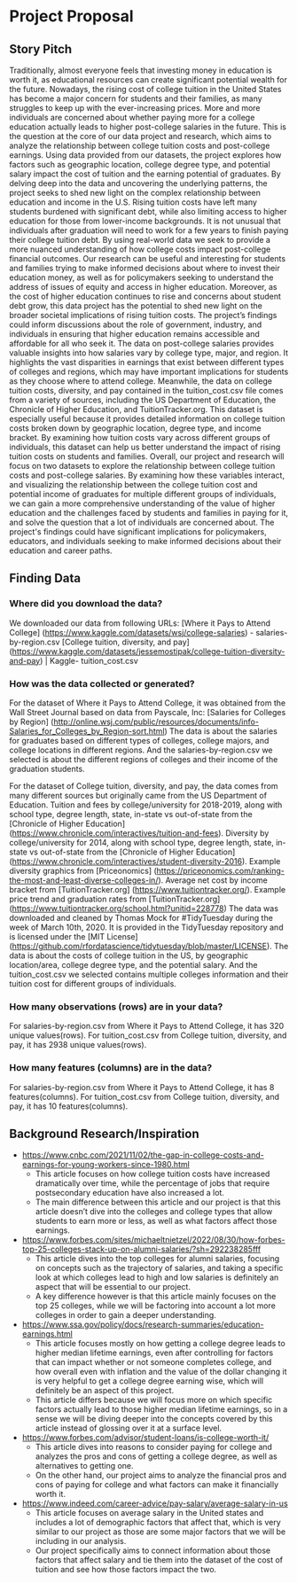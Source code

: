 # Project Proposal

## Story Pitch
Traditionally, almost everyone feels that investing money in education is worth it, as educational resources can create significant potential wealth for the future. Nowadays, the rising cost of college tuition in the United States has become a major concern for students and their families, as many struggles to keep up with the ever-increasing prices. More and more individuals are concerned about whether paying more for a college education actually leads to higher post-college salaries in the future. This is the question at the core of our data project and research, which aims to analyze the relationship between college tuition costs and post-college earnings. Using data provided from our datasets, the project explores how factors such as geographic location, college degree type, and potential salary impact the cost of tuition and the earning potential of graduates. By delving deep into the data and uncovering the underlying patterns, the project seeks to shed new light on the complex relationship between education and income in the U.S. Rising tuition costs have left many students burdened with significant debt, while also limiting access to higher education for those from lower-income backgrounds. It is not unusual that individuals after graduation will need to work for a few years to finish paying their college tuition debt. By using real-world data we seek to provide a more nuanced understanding of how college costs impact post-college financial outcomes. Our research can be useful and interesting for students and families trying to make informed decisions about where to invest their education money, as well as for policymakers seeking to understand the address of issues of equity and access in higher education. Moreover, as the cost of higher education continues to rise and concerns about student debt grow, this data project has the potential to shed new light on the broader societal implications of rising tuition costs. The project’s findings could inform discussions about the role of government, industry, and individuals in ensuring that higher education remains accessible and affordable for all who seek it. The data on post-college salaries provides valuable insights into how salaries vary by college type, major, and region. It highlights the vast disparities in earnings that exist between different types of colleges and regions, which may have important implications for students as they choose where to attend college. Meanwhile, the data on college tuition costs, diversity, and pay contained in the tuition_cost.csv file comes from a  variety of sources, including the US Department of Education, the Chronicle of Higher Education, and TuitionTracker.org. This dataset is especially useful because it provides detailed information on college tuition costs broken down by geographic location, degree type, and income bracket. By examining how tuition costs vary across different groups of individuals, this dataset can help us better understand the impact of rising tuition costs on students and families.
Overall, our project and research will focus on two datasets to explore the relationship between college tuition costs and post-college salaries. By examining how these variables interact, and visualizing the relationship between the college tuition cost and potential income of graduates for multiple different groups of individuals, we can gain a more comprehensive understanding of the value of higher education and the challenges faced by students and families in paying for it, and solve the question that a lot of individuals are concerned about. The project's findings could have significant implications for policymakers, educators, and individuals seeking to make informed decisions about their education and career paths.

## Finding Data
### Where did you download the data?
We downloaded our data from following URLs:
[Where it Pays to Attend College] (https://www.kaggle.com/datasets/wsj/college-salaries) - salaries-by-region.csv
[College tuition, diversity, and pay] (https://www.kaggle.com/datasets/jessemostipak/college-tuition-diversity-and-pay) | Kaggle- tuition_cost.csv

### How was the data collected or generated?
For the dataset of Where it Pays to Attend College, it was obtained from the Wall Street Journal based on data from Payscale, Inc:
[Salaries for Colleges by Region] (http://online.wsj.com/public/resources/documents/info-Salaries_for_Colleges_by_Region-sort.html)
The data is about the salaries for graduates based on different types of colleges, college majors, and college locations in different regions. And the salaries-by-region.csv we selected is about the different regions of colleges and their income of the graduation students. 

For the dataset of College tuition, diversity, and pay, the data comes from many different sources but originally came from the US Department of Education. 
Tuition and fees by college/university for 2018-2019, along with school type, degree length, state, in-state vs out-of-state from the [Chronicle of Higher Education] (https://www.chronicle.com/interactives/tuition-and-fees).
Diversity by college/university for 2014, along with school type, degree length, state, in-state vs out-of-state from the [Chronicle of Higher Education] (https://www.chronicle.com/interactives/student-diversity-2016).
Example diversity graphics from [Priceonomics] (https://priceonomics.com/ranking-the-most-and-least-diverse-colleges-in/).
Average net cost by income bracket from [TuitionTracker.org] (https://www.tuitiontracker.org/).
Example price trend and graduation rates from [TuitionTracker.org] (https://www.tuitiontracker.org/school.html?unitid=228778)
The data was downloaded and cleaned by Thomas Mock for #TidyTuesday during the week of March 10th, 2020. It is provided in the TidyTuesday repository and is licensed under the [MIT License] (https://github.com/rfordatascience/tidytuesday/blob/master/LICENSE). The data is about the costs of college tuition in the US, by geographic location/area, college degree type, and the potential salary. And the tuition_cost.csv we selected contains multiple colleges information and their tuition cost for different groups of individuals.

### How many observations (rows) are in your data?
For salaries-by-region.csv from Where it Pays to Attend College, it has 320 unique values(rows).
For tuition_cost.csv from College tuition, diversity, and pay, it has 2938 unique values(rows).

### How many features (columns) are in the data?
For salaries-by-region.csv from Where it Pays to Attend College, it has 8 features(columns).
For tuition_cost.csv from College tuition, diversity, and pay, it has 10 features(columns).


## Background Research/Inspiration
- https://www.cnbc.com/2021/11/02/the-gap-in-college-costs-and-earnings-for-young-workers-since-1980.html
  - This article focuses on how college tuition costs have increased dramatically over time, while the percentage of jobs that require postsecondary education have also increased a lot. 
  - The main difference between this article and our project is that this article 
doesn’t dive into the colleges and college types that allow students to earn more or less, as well as what factors affect those earnings. 
- https://www.forbes.com/sites/michaeltnietzel/2022/08/30/how-forbes-top-25-colleges-stack-up-on-alumni-salaries/?sh=292238285fff
  - This article dives into the top colleges for alumni salaries, focusing on concepts such as the trajectory of salaries, and taking a specific look at which colleges lead to high and low salaries is definitely an aspect that will be essential to our project. 
  - A key difference however is that this article mainly focuses on the top 25 colleges, while we will be factoring into account a lot more colleges in order to gain a deeper understanding. 
- https://www.ssa.gov/policy/docs/research-summaries/education-earnings.html
  - This article focuses mostly on how getting a college degree leads to higher median lifetime earnings, even after controlling for factors that can impact whether or not someone completes college, and how overall even with inflation and the value of the dollar changing it is very helpful to get a college degree earning wise, which will definitely be an aspect of this project. 
  - This article differs because we will focus more on which specific factors actually lead to those higher median lifetime earnings, so in a sense we will be diving deeper into the concepts covered by this article instead of glossing over it at a surface level. 
- https://www.forbes.com/advisor/student-loans/is-college-worth-it/
  - This article dives into reasons to consider paying for college and analyzes the pros and cons of getting a college degree, as well as alternatives to getting one. 
  - On the other hand, our project aims to analyze the financial pros and cons of paying for college and what factors can make it financially worth it. 
- https://www.indeed.com/career-advice/pay-salary/average-salary-in-us
  - This article focuses on average salary in the United states and includes a lot of demographic factors that affect that, which is very similar to our project as those are some major factors that we will be including in our analysis. 
  - Our project specifically aims to connect information about those factors that affect salary and tie them into the dataset of the cost of tuition and see how those factors impact the two. 


